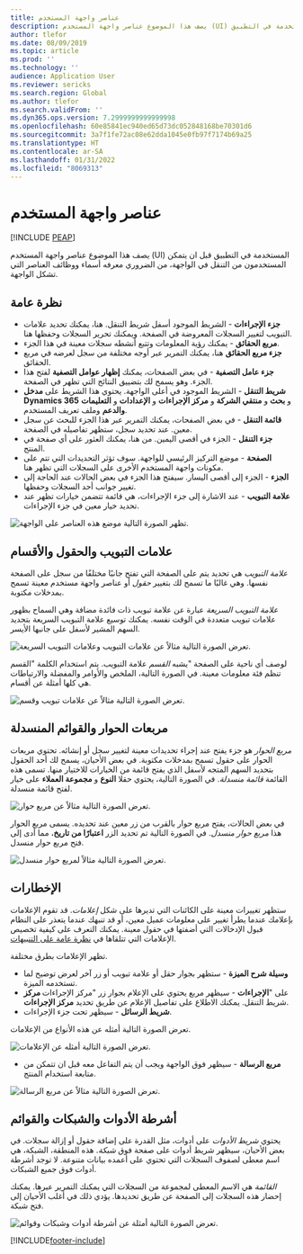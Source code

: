 ```yaml
---
title: عناصر واجهة المستخدم
description: يصف هذا الموضوع عناصر واجهة المستخدم (UI) المستخدمة في التطبيق
author: tlefor
ms.date: 08/09/2019
ms.topic: article
ms.prod: ''
ms.technology: ''
audience: Application User
ms.reviewer: sericks
ms.search.region: Global
ms.author: tlefor
ms.search.validFrom: ''
ms.dyn365.ops.version: 7.2999999999999998
ms.openlocfilehash: 60e85841ec940ed65d73dc052848168be70301d6
ms.sourcegitcommit: 3a7f1fe72ac08e62dda1045e0fb97f7174b69a25
ms.translationtype: HT
ms.contentlocale: ar-SA
ms.lasthandoff: 01/31/2022
ms.locfileid: "8069313"
---
```

# <a name="user-interface-elements"></a>عناصر واجهة المستخدم


[!INCLUDE [PEAP](../../../includes/peap-1.md)]

يصف هذا الموضوع عناصر واجهة المستخدم (UI) المستخدمة في التطبيق قبل ان يتمكن المستخدمون من التنقل في الواجهة، من الضروري معرفه أسماء ووظائف العناصر التي تشكل الواجهة.

## <a name="overview"></a>نظرة عامة

- **جزء الإجراءات** - الشريط الموجود أسفل شريط التنقل. هنا، يمكنك تحديد علامات التبويب لتغيير السجلات المعروضة في الصفحة. ويمكنك تحرير السجلات وحفظها هنا.  
- **مربع الحقائق** - يمكنك رؤية المعلومات وتتبع أنشطه سجلات معينة في هذا الجزء.  
- **جزء مربع الحقائق** هنا، يمكنك التمرير عبر أوجه مختلفة من سجل لعرضه في مربع الحقائق.  
- **جزء عامل التصفية** - في بعض الصفحات، يمكنك **إظهار عوامل التصفية** لفتح هذا الجزء. وهو يسمح لك بتضييق النتائج التي تظهر في الصفحة.  
- **شريط التنقل** - الشريط الموجود في أعلى الواجهة. يحتوي هذا الشريط على **مدخل Dynamics 365** و **بحث** و **منتقي الشركة** و **مركز الإجراءات** و **الإعدادات** و **التعليمات والدعم** وملف تعريف المستخدم.  
- **قائمة التنقل** - في بعض الصفحات، يمكنك التمرير عبر هذا الجزء للبحث عن سجل معين. عند تحديد سجل، ستظهر تفاصيله في الصفحة.  
- **جزء التنقل** - الجزء في أقصى اليمين. من هنا، يمكنك العثور على أي صفحة في المنتج.  
- **الصفحة** - موضع التركيز الرئيسي للواجهة. سوف تؤثر التحديدات التي تتم على مكونات واجهة المستخدم الأخرى على السجلات التي تظهر هنا.  
- **الجزء** - الجزء إلى أقصى اليسار. سيفتح هذا الجزء في بعض الحالات عند الحاجة إلى تغيير جوانب أحد السجلات وحفظها.  
- **علامة التبويب** - عند الاشارة إلى جزء الإجراءات، هي قائمة تتضمن خيارات تظهر عند تحديد خيار معين في جزء الإجراءات.  

![تظهر الصورة التالية موضع هذه العناصر على الواجهة.](media/user-interface-01.png)

## <a name="tabs-fields-and-sections"></a>علامات التبويب والحقول والأقسام

*علامة التبويب* هي تحديد يتم على الصفحة التي تفتح جانبًا مختلفًا من سجل على الصفحة نفسها. وهي غالبًا ما تسمح لك بتغيير *حقول* أو عناصر واجهة مستخدم معينة تسمح بمدخلات مكتوبة. 

*علامة التبويب السريعة* عبارة عن علامة تبويب ذات فائدة مضافة وهي السماح بظهور علامات تبويب متعددة في الوقت نفسه. يمكنك توسيع علامة التبويب السريعة بتحديد السهم المشير لأسفل على جانبها الأيسر.

![تعرض الصورة التالية مثالاً عن علامات التبويب وعلامات التبويب السريعة.](media/user-interface-02.png)

يشبه *القسم* علامة التبويب. يتم استخدام الكلمة "القسم‏‎" لوصف أي ناحية على الصفحة تنظم فئة معلومات معينة. في الصورة التالية، الملخص والأوامر والمفضلة والارتباطات هي كلها أمثلة عن أقسام.

![تعرض الصورة التالية مثالاً عن علامات تبويب وقسم.](media/user-interface-03.png)

## <a name="dialog-boxes-and-drop-down-menus"></a>مربعات الحوار والقوائم المنسدلة

*مربع الحوار* هو جزء يفتح عند إجراء تحديدات معينة لتغيير سجل أو إنشائه. تحتوي مربعات الحوار على حقول تسمح بمدخلات مكتوبة. في بعض الأحيان، يسمح لك أحد الحقول بتحديد السهم المتجه لأسفل الذي يفتح قائمة من الخيارات للاختيار منها. تسمى هذه القائمة *قائمة منسدلة*. في الصورة التالية، يحتوي حقلا **النوع** و **مجموعة العملاء** على خيار لفتح قائمة منسدلة.

![تعرض الصورة التالية مثالاً عن مربع حوار.](media/user-interface-04.png)

في بعض الحالات، يفتح مربع حوار بالقرب من زر معين عند تحديده. يسمى مربع الحوار هذا *مربع حوار منسدل*. في الصورة التالية تم تحديد الزر **اعتبارًا من تاريخ**، مما أدى إلى فتح مربع حوار منسدل.

![تعرض الصورة التالية مثالاً لمربع حوار منسدل.](media/user-interface-05.png)

## <a name="notifications"></a>الإخطارات

ستظهر تغييرات معينة على الكائنات التي تديرها على شكل *إعلامات*. قد تقوم الإعلامات بإعلامك عندما يطرأ تغيير على معلومات عميل معين، أو قد تنبهك عندما يتعذر على النظام قبول الإدخالات التي أضفتها في حقول معينة. يمكنك التعرف على كيفية تخصيص الإعلامات التي تتلقاها في [نظرة عامة على التنبيهات](../get-started/alerts-overview.md).

تظهر الإعلامات بطرق مختلفة.
- **وسيلة شرح الميزة** - ستظهر بجوار حقل أو علامة تبويب أو زر آخر لعرض توضيح لما تستخدمه الميزة. 
- **مركز‏‎ الإجراءات** - سيظهر مربع يحتوي على الإعلام بجوار زر "مركز الإجراءات‏‎" على شريط التنقل. يمكنك الاطلاع على تفاصيل الإعلام عن طريق تحديد **مركز الإجراءات**.  
- **شريط الرسائل** - سيظهر تحت جزء الإجراءات.  

تعرض الصورة التالية أمثله عن هذه الأنواع من الإعلامات.

![تعرض الصورة التالية أمثله عن الإعلامات.](media/user-interface-06.png)

- **مربع الرسالة** - سيظهر فوق الواجهة ويجب أن يتم التفاعل معه قبل ان تتمكن من متابعة استخدام المنتج.  

![تعرض الصورة التالية مثالاً عن مربع الرسالة.](media/user-interface-07.png)

## <a name="toolbars-grids-and-lists"></a>أشرطة الأدوات والشبكات والقوائم

يحتوي *شريط الأدوات* على أدوات، مثل القدرة على إضافة حقول أو إزالة سجلات. في بعض الأحيان، سيظهر شريط أدوات على صفحة فوق *شبكة*. هذه المنطقة، الشبكة، هي اسم معطى لصفوف السجلات التي تحتوي على أعمده بيانات متنوعة. لا توجد أشرطة أدوات فوق جميع الشبكات.

*القائمة* هي الاسم المعطى لمجموعة من السجلات التي يمكنك التمرير عبرها. يمكنك إحضار هذه السجلات إلى الصفحة عن طريق تحديدها. يؤدي ذلك في أغلب الأحيان إلى فتح شبكة.

![تعرض الصورة التالية أمثلة عن أشرطة أدوات وشبكات وقوائم.](media/user-interface-08.png)


[!INCLUDE[footer-include](../../../includes/footer-banner.md)]
